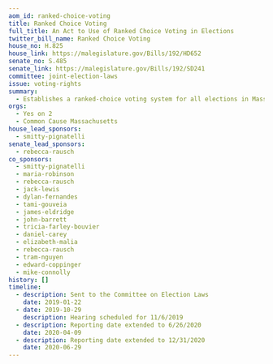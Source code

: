 ```yaml
---
aom_id: ranked-choice-voting
title: Ranked Choice Voting
full_title: An Act to Use of Ranked Choice Voting in Elections
twitter_bill_name: Ranked Choice Voting
house_no: H.825
house_link: https://malegislature.gov/Bills/192/HD652
senate_no: S.485
senate_link: https://malegislature.gov/Bills/192/SD241
committee: joint-election-laws
issue: voting-rights
summary:
  - Establishes a ranked-choice voting system for all elections in Massachusetts
orgs:
  - Yes on 2
  - Common Cause Massachusetts
house_lead_sponsors:
  - smitty-pignatelli
senate_lead_sponsors:
  - rebecca-rausch
co_sponsors:
  - smitty-pignatelli
  - maria-robinson
  - rebecca-rausch
  - jack-lewis
  - dylan-fernandes
  - tami-gouveia
  - james-eldridge
  - john-barrett
  - tricia-farley-bouvier
  - daniel-carey
  - elizabeth-malia
  - rebecca-rausch
  - tram-nguyen
  - edward-coppinger
  - mike-connolly
history: []
timeline:
  - description: Sent to the Committee on Election Laws
    date: 2019-01-22
  - date: 2019-10-29
    description: Hearing scheduled for 11/6/2019
  - description: Reporting date extended to 6/26/2020
    date: 2020-04-09
  - description: Reporting date extended to 12/31/2020
    date: 2020-06-29
---
```

